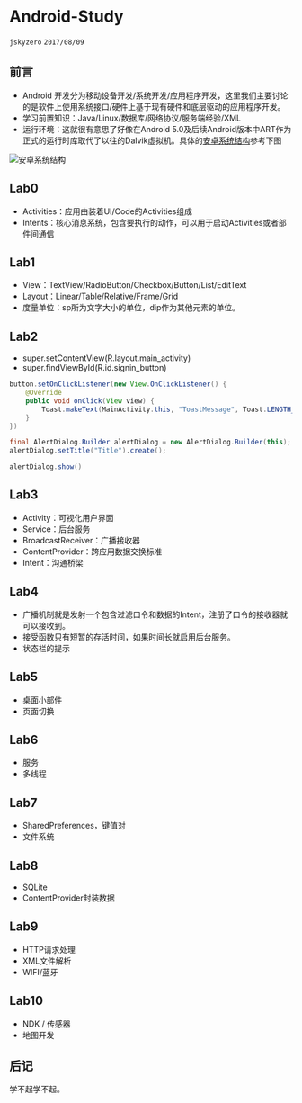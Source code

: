 # Android-Study

`jskyzero` `2017/08/09`

## 前言
+ Android 开发分为移动设备开发/系统开发/应用程序开发，这里我们主要讨论的是软件上使用系统接口/硬件上基于现有硬件和底层驱动的应用程序开发。
+ 学习前置知识：Java/Linux/数据库/网络协议/服务端经验/XML
+ 运行环境：这就很有意思了好像在Android 5.0及后续Android版本中ART作为正式的运行时库取代了以往的Dalvik虚拟机。具体的[安卓系统结构](https://hit-alibaba.github.io/interview/Android/basic/Android-Arch.html)参考下图

![安卓系统结构](https://raw.githubusercontent.com/HIT-Alibaba/interview/master/img/android-system-architecture.jpg)

## Lab0
+ Activities：应用由装着UI/Code的Activities组成
+ Intents：核心消息系统，包含要执行的动作，可以用于启动Activities或者部件间通信

## Lab1
+ View：TextView/RadioButton/Checkbox/Button/List/EditText
+ Layout：Linear/Table/Relative/Frame/Grid
+ 度量单位：sp所为文字大小的单位，dip作为其他元素的单位。

## Lab2
+ super.setContentView(R.layout.main_activity)
+ super.findViewById(R.id.signin_button)
```Java
button.setOnClickListener(new View.OnClickListener() {
    @Override
    public void onClick(View view) {
        Toast.makeText(MainActivity.this, "ToastMessage", Toast.LENGTH_SHORT).show()
    }
})
```

```Java
final AlertDialog.Builder alertDialog = new AlertDialog.Builder(this);
alertDialog.setTitle("Title").create();

alertDialog.show()
```

## Lab3
+ Activity：可视化用户界面
+ Service：后台服务
+ BroadcastReceiver：广播接收器
+ ContentProvider：跨应用数据交换标准
+ Intent：沟通桥梁

## Lab4
+ 广播机制就是发射一个包含过滤口令和数据的Intent，注册了口令的接收器就可以接收到。
+ 接受函数只有短暂的存活时间，如果时间长就启用后台服务。
+ 状态栏的提示

## Lab5
+ 桌面小部件
+ 页面切换

## Lab6
+ 服务
+ 多线程

## Lab7
+ SharedPreferences，键值对
+ 文件系统

## Lab8
+ SQLite
+ ContentProvider封装数据

## Lab9
+ HTTP请求处理
+ XML文件解析
+ WIFI/蓝牙

## Lab10
+ NDK / 传感器
+ 地图开发

## 后记

学不起学不起。